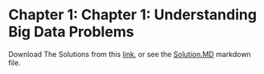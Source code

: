 # Chapter 1: Chapter 1: Understanding Big Data Problems

Download The Solutions from this [link](https://www.dropbox.com/s/l6a1pdo9z2rssyl/case-study-answers-ch1.pdf?dl=0), or see the [Solution.MD](https://github.com/royjafari/optimizing-big-data-problem-statement/blob/main/ch1/Solutions.MD) markdown file.
